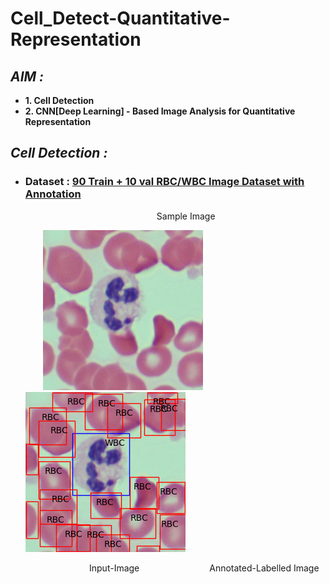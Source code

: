 # **Cell_Detect-Quantitative-Representation**

## ***AIM :***
  
-   **1. Cell Detection**
-   **2. CNN[Deep Learning] - Based Image Analysis for Quantitative Representation** 

  
## ***Cell Detection :***

-   ### Dataset : [90 Train + 10 val RBC/WBC Image Dataset with Annotation](https://www.dropbox.com/sh/v6epaau1kh7ofyj/AADOJsX-ghd70tn_ds1aDJtMa?dl=0)
    &emsp;&emsp;&emsp;&emsp;&emsp;&emsp;&emsp;&emsp;&emsp;&emsp;&emsp;&emsp;&emsp;&emsp;&emsp;Sample Image


    &emsp;&emsp;![Input Image](<Cell_Detection/Dataset/RBC_WBC-dataset/cells/images/val/image-23.png>) ![Annotated Label-Image](<Cell_Detection/Dataset/RBC_WBC-dataset/Sample annotated image/annotated_image-23.png>)


  &emsp;&emsp;&emsp;&emsp;&emsp;&emsp;&emsp;&emsp;&emsp;Input-Image&emsp;&emsp;&emsp;&emsp;&emsp;&emsp;&emsp;&emsp;Annotated-Labelled Image
